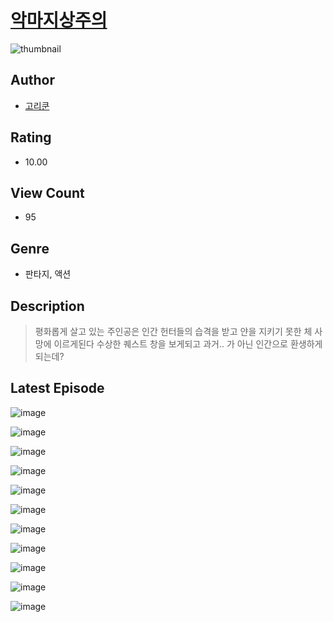 # [악마지상주의](https://comic.naver.com/challenge/list?titleId=810498)
![thumbnail](https://image-comic.pstatic.net/user_contents_data/challenge_comic/2023/05/23/356615/upload_3618136736639771189_480x623.jpeg)

## Author
- [고리쿤](https://comic.naver.com/artistTitle?id=356615)

## Rating
- 10.00

## View Count
- 95

## Genre
- 판타지, 액션

## Description
> 평화롭게 살고 있는 주인공은 인간 헌터들의 습격을 받고 얀을 지키기 못한 체 사망에 이르게된다 수상한 퀘스트 창을 보게되고 과거.. 가 아닌 인간으로 환생하게 되는데?


## Latest Episode
![image](https://image-comic.pstatic.net/user_contents_data/challenge_comic/2023/05/23/356615/upload_3545233841518437221.jpeg)

![image](https://image-comic.pstatic.net/user_contents_data/challenge_comic/2023/05/23/356615/upload_3978138842412836452.jpeg)

![image](https://image-comic.pstatic.net/user_contents_data/challenge_comic/2023/05/23/356615/upload_3905245822089443128.jpeg)

![image](https://image-comic.pstatic.net/user_contents_data/challenge_comic/2023/05/23/356615/upload_7004000361823494499.jpeg)

![image](https://image-comic.pstatic.net/user_contents_data/challenge_comic/2023/05/23/356615/upload_3689074152372187953.jpeg)

![image](https://image-comic.pstatic.net/user_contents_data/challenge_comic/2023/05/23/356615/upload_7162184882770164066.jpeg)

![image](https://image-comic.pstatic.net/user_contents_data/challenge_comic/2023/05/23/356615/upload_7365693502739855415.jpeg)

![image](https://image-comic.pstatic.net/user_contents_data/challenge_comic/2023/05/23/356615/upload_3631366275998430514.jpeg)

![image](https://image-comic.pstatic.net/user_contents_data/challenge_comic/2023/05/23/356615/upload_3631647742401460528.jpeg)

![image](https://image-comic.pstatic.net/user_contents_data/challenge_comic/2023/05/23/356615/upload_3486690331911664185.jpeg)

![image](https://image-comic.pstatic.net/user_contents_data/challenge_comic/2023/05/23/356615/upload_4135204099814733155.jpeg)
